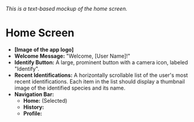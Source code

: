 _This is a text-based mockup of the home screen._

# Home Screen

*   **[Image of the app logo]**
*   **Welcome Message:** "Welcome, [User Name]!"
*   **Identify Button:** A large, prominent button with a camera icon, labeled "Identify".
*   **Recent Identifications:** A horizontally scrollable list of the user's most recent identifications. Each item in the list should display a thumbnail image of the identified species and its name.
*   **Navigation Bar:**
    *   **Home:** (Selected)
    *   **History:**
    *   **Profile:**

